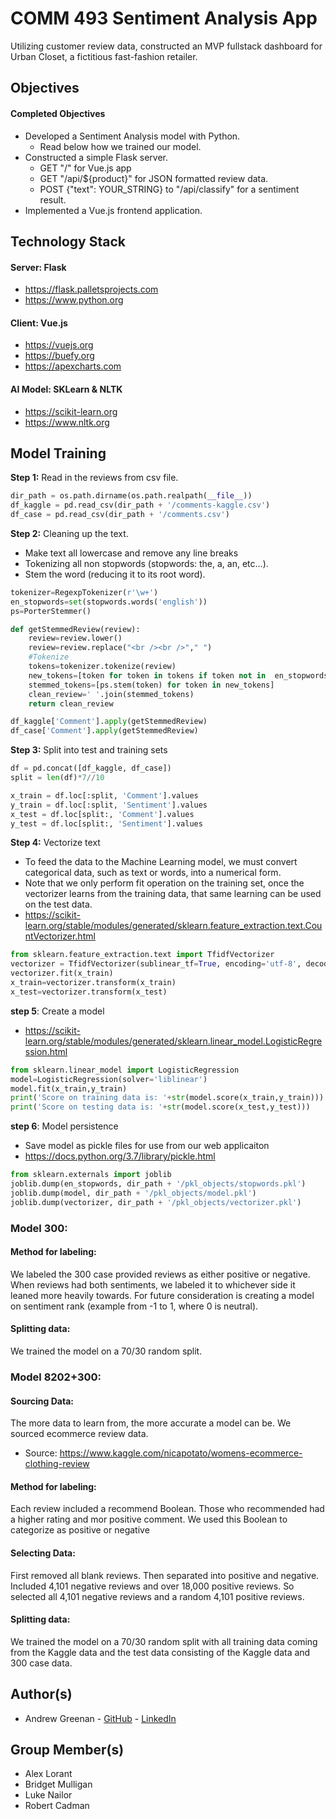 # COMM 493 Sentiment Analysis App
Utilizing customer review data, constructed an MVP fullstack dashboard for Urban Closet, a fictitious fast-fashion retailer.

## Objectives ##
#### Completed Objectives #### 
* Developed a Sentiment Analysis model with Python.
  - Read below how we trained our model.
* Constructed a simple Flask server. 
  - GET "/" for Vue.js app
  - GET "/api/${product}" for JSON formatted review data.
  - POST {"text": YOUR_STRING} to "/api/classify" for a sentiment result.
* Implemented a Vue.js frontend application.

## Technology Stack ##
#### Server: Flask ####
* https://flask.palletsprojects.com
* https://www.python.org

#### Client: Vue.js ####
* https://vuejs.org
* https://buefy.org
* https://apexcharts.com

#### AI Model: SKLearn & NLTK ####
* https://scikit-learn.org
* https://www.nltk.org

## Model Training ##
__Step 1:__ Read in the reviews from csv file.
```python
dir_path = os.path.dirname(os.path.realpath(__file__))
df_kaggle = pd.read_csv(dir_path + '/comments-kaggle.csv')
df_case = pd.read_csv(dir_path + '/comments.csv')
```

__Step 2:__ Cleaning up the text.
* Make text all lowercase and remove any line breaks
* Tokenizing all non stopwords (stopwords: the, a, an, etc...).
* Stem the word (reducing it to its root word).
```python
tokenizer=RegexpTokenizer(r'\w+')
en_stopwords=set(stopwords.words('english'))
ps=PorterStemmer()

def getStemmedReview(review):
    review=review.lower()
    review=review.replace("<br /><br />"," ")
    #Tokenize
    tokens=tokenizer.tokenize(review)
    new_tokens=[token for token in tokens if token not in  en_stopwords]
    stemmed_tokens=[ps.stem(token) for token in new_tokens]
    clean_review=' '.join(stemmed_tokens)
    return clean_review

df_kaggle['Comment'].apply(getStemmedReview)
df_case['Comment'].apply(getStemmedReview)
```

__Step 3:__ Split into test and training sets
```python
df = pd.concat([df_kaggle, df_case])
split = len(df)*7//10

x_train = df.loc[:split, 'Comment'].values
y_train = df.loc[:split, 'Sentiment'].values
x_test = df.loc[split:, 'Comment'].values
y_test = df.loc[split:, 'Sentiment'].values
```

__Step 4:__ Vectorize text
* To feed the data to the Machine Learning model, we must convert categorical data, such as text or words, into a numerical form.
* Note that we only perform fit operation on the training set, once the vectorizer learns from the training data, that same learning can be used on the test data.
* https://scikit-learn.org/stable/modules/generated/sklearn.feature_extraction.text.CountVectorizer.html
```python
from sklearn.feature_extraction.text import TfidfVectorizer
vectorizer = TfidfVectorizer(sublinear_tf=True, encoding='utf-8', decode_error='ignore')
vectorizer.fit(x_train)
x_train=vectorizer.transform(x_train)
x_test=vectorizer.transform(x_test)
```

__step 5__: Create a model
* https://scikit-learn.org/stable/modules/generated/sklearn.linear_model.LogisticRegression.html
```python
from sklearn.linear_model import LogisticRegression
model=LogisticRegression(solver='liblinear')
model.fit(x_train,y_train)
print('Score on training data is: '+str(model.score(x_train,y_train)))
print('Score on testing data is: '+str(model.score(x_test,y_test)))
```
__step 6__: Model persistence
* Save model as pickle files for use from our web applicaiton
* https://docs.python.org/3.7/library/pickle.html
```python
from sklearn.externals import joblib
joblib.dump(en_stopwords, dir_path + '/pkl_objects/stopwords.pkl') 
joblib.dump(model, dir_path + '/pkl_objects/model.pkl')
joblib.dump(vectorizer, dir_path + '/pkl_objects/vectorizer.pkl')
```
### Model 300: ###
#### Method for labeling: ####
We labeled the 300 case provided reviews as either positive or negative. When reviews had both sentiments, we labeled it to whichever side it leaned more heavily towards. For future consideration is creating a model on sentiment rank (example from -1 to 1, where 0 is neutral).	
#### Splitting data: ####
We trained the model on a 70/30 random split.

### Model 8202+300: ###
#### Sourcing Data: ####
The more data to learn from, the more accurate a model can be. We sourced ecommerce review data.
* Source: https://www.kaggle.com/nicapotato/womens-ecommerce-clothing-review
#### Method for labeling: ####
Each review included a recommend Boolean. Those who recommended had a higher rating and mor positive comment. We used this Boolean to categorize as positive or negative
#### Selecting Data: ####
First removed all blank reviews. Then separated into positive and negative. Included 4,101 negative reviews and over 18,000 positive reviews. So selected all 4,101 negative reviews and a random 4,101 positive reviews.
#### Splitting data: ####
We trained the model on a 70/30 random split with all training data coming from the Kaggle data and the test data consisting of the Kaggle data and 300 case data.

## Author(s) ##
* Andrew Greenan - [GitHub](https://github.com/greenan8) - [LinkedIn](https://www.linkedin.com/in/andrewbgreenan/)

## Group Member(s) ##
* Alex Lorant
* Bridget Mulligan
* Luke Nailor
* Robert Cadman
